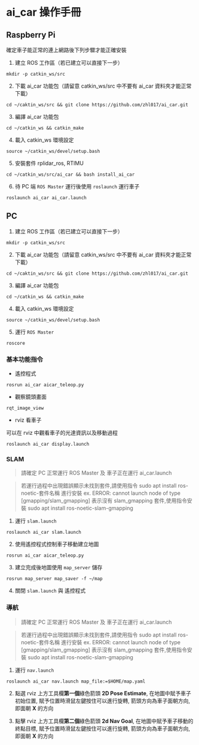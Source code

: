 # ai_car 操作手冊

## Raspberry Pi
確定車子能正常的連上網路後下列步驟才能正確安裝

1. 建立 ROS 工作區（若已建立可以直接下一步）

```
mkdir -p catkin_ws/src
```

2. 下載 ai_car 功能包（請留意 catkin_ws/src 中不要有 ai_car 資料夾才能正常下載）

```
cd ~/caktin_ws/src && git clone https://github.com/zhl017/ai_car.git
```

3. 編譯 ai_car 功能包

```
cd ~/catkin_ws && catkin_make
```

4. 載入 catkin_ws 環境設定

```
source ~/catkin_ws/devel/setup.bash
```

5. 安裝套件 rplidar_ros, RTIMU

```
cd ~/catkin_ws/src/ai_car && bash install_ai_car
```

6. 待 PC 端 `ROS Master` 運行後使用 `roslaunch` 運行車子

```
roslaunch ai_car ai_car.launch
```

## PC

1. 建立 ROS 工作區（若已建立可以直接下一步）

```
mkdir -p catkin_ws/src
```

2. 下載 ai_car 功能包（請留意 catkin_ws/src 中不要有 ai_car 資料夾才能正常下載）

```
cd ~/caktin_ws/src && git clone https://github.com/zhl017/ai_car.git
```

3. 編譯 ai_car 功能包

```
cd ~/catkin_ws && catkin_make
```

4. 載入 catkin_ws 環境設定

```
source ~/catkin_ws/devel/setup.bash
```

5. 運行 `ROS Master`

```
roscore
```

### 基本功能指令

* 遙控程式

```
rosrun ai_car aicar_teleop.py
```

* 觀察鏡頭畫面

```
rqt_image_view
```

* rviz 看車子

可以在 rviz 中觀看車子的光達資訊以及移動過程

```
roslaunch ai_car display.launch
```

### SLAM

> 請確定 PC 正常運行 ROS Master 及 車子正在運行 ai_car.launch

> 若運行過程中出現錯誤顯示未找到套件,請使用指令 sudo apt install ros-noetic-套件名稱 進行安裝
> ex. 
> ERROR: cannot launch node of type [gmapping/slam_gmapping]
> 表示沒有 slam_gmapping 套件,使用指令安裝
> sudo apt install ros-noetic-slam-gmapping

1. 運行 `slam.launch`

```
roslaunch ai_car slam.launch
```

2. 使用遙控程式控制車子移動建立地圖

```
rosrun ai_car aicar_teleop.py
```

3. 建立完成後地圖使用 `map_server` 儲存

```
rosrun map_server map_saver -f ~/map
```

4. 關閉 `slam.launch` 與 遙控程式

### 導航

> 請確定 PC 正常運行 ROS Master 及 車子正在運行 ai_car.launch

> 若運行過程中出現錯誤顯示未找到套件,請使用指令 sudo apt install ros-noetic-套件名稱 進行安裝
> ex. 
> ERROR: cannot launch node of type [gmapping/slam_gmapping]
> 表示沒有 slam_gmapping 套件,使用指令安裝
> sudo apt install ros-noetic-slam-gmapping

1. 運行 `nav.launch`

```
roslaunch ai_car nav.launch map_file:=$HOME/map.yaml
```

2. 點選 rviz 上方工具欄**第一個**綠色箭頭 **2D Pose Estimate**, 在地圖中賦予車子初始位置, 賦予位置時滑鼠左鍵按住可以進行旋轉, 箭頭方向為車子面朝方向, 即面朝 **X** 的方向

3. 點擊 rviz 上方工具欄**第二個**綠色箭頭 **2d Nav Goal**, 在地圖中賦予車子移動的終點目標, 賦予位置時滑鼠左鍵按住可以進行旋轉, 箭頭方向為車子面朝方向, 即面朝 **X** 的方向
